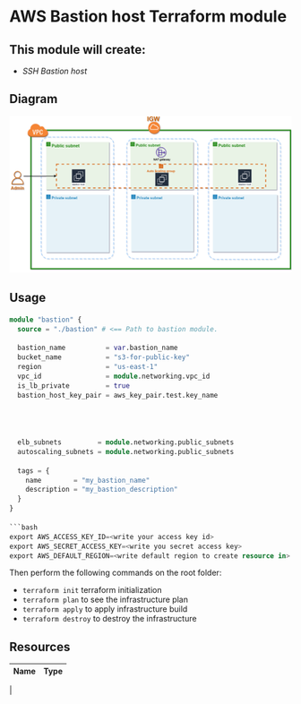 # AWS Bastion host Terraform module

## This module will create:
- _SSH Bastion host_

## **Diagram**
![](diagram/bastion.png)

## **Usage**
```terraform
module "bastion" {
  source = "./bastion" # <== Path to bastion module.

  bastion_name          = var.bastion_name
  bucket_name           = "s3-for-public-key"
  region                = "us-east-1"
  vpc_id                = module.networking.vpc_id
  is_lb_private         = true
  bastion_host_key_pair = aws_key_pair.test.key_name




  elb_subnets         = module.networking.public_subnets
  autoscaling_subnets = module.networking.public_subnets

  tags = {
    name        = "my_bastion_name"
    description = "my_bastion_description"
  }
}

```bash
export AWS_ACCESS_KEY_ID=<write your access key id>
export AWS_SECRET_ACCESS_KEY=<write you secret access key>
export AWS_DEFAULT_REGION=<write default region to create resource in>
```

Then perform the following commands on the root folder:
- `terraform init` terraform initialization
- `terraform plan` to see the infrastructure plan
- `terraform apply` to apply infrastructure build
- `terraform destroy` to destroy the infrastructure

## **Resources**
|Name|Type|
|----|----|
|